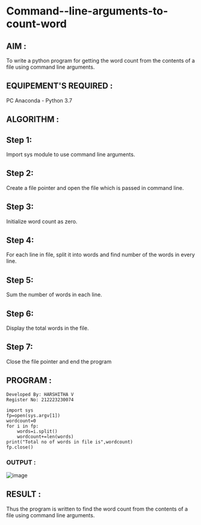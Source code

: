 # Command--line-arguments-to-count-word
## AIM :
To write a python program for getting the word count from the contents of a file using command line arguments.
## EQUIPEMENT'S REQUIRED : 
PC
Anaconda - Python 3.7
## ALGORITHM : 
## Step 1:
Import sys module to use command line arguments.

## Step 2:
Create a file pointer and open the file which is passed in command line.

## Step 3:
Initialize word count as zero.

## Step 4:
For each line in file, split it into words and find number of the words in every line.

## Step 5:
Sum the number of words in each line.

## Step 6:
Display the total words in the file.

## Step 7:
Close the file pointer and end the program
## PROGRAM :
```
Developed By: HARSHITHA V
Register No: 212223230074
```
```
import sys
fp=open(sys.argv[1])
wordcount=0
for i in fp:
    words=i.split()
    wordcount+=len(words)
print("Total no of words in file is",wordcount)
fp.close()
```
### OUTPUT :

![image](https://github.com/23000966/Command--line-arguments-to-count-word/assets/153983364/6b1e150c-6df4-41ae-8b72-154b829843ae)


## RESULT :
Thus the program is written to find the word count from the contents of a file using command line arguments.
